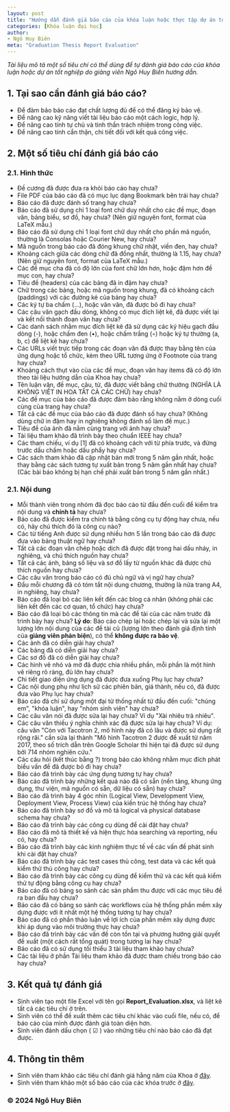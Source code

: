 ```yaml
---
layout: post
title: "Hướng dẫn đánh giá báo cáo của khóa luận hoặc thực tập dự án tốt nghiệp"
categories: [Khóa luận đại học]
author:
- Ngô Huy Biên
meta: "Graduation Thesis Report Evaluation"
---
```

_Tài liệu mô tả một số tiêu chí có thể dùng để tự đánh giá báo cáo của khóa luận hoặc dự án tốt nghiệp do giảng viên Ngô Huy Biên hướng dẫn._

## 1.	Tại sao cần đánh giá báo cáo?
* Để đảm bảo báo cáo đạt chất lượng đủ để có thể đăng ký bảo vệ.
* Để nâng cao kỹ năng viết tài liệu báo cáo một cách logic, hợp lý.
* Để nâng cao tính tự chủ và tinh thần trách nhiệm trong công việc.
*	Để nâng cao tính cẩn thận, chi tiết đối với kết quả công việc.

## 2.	Một số tiêu chí đánh giá báo cáo

### 2.1. Hình thức
* Đề cương đã được đưa ra khỏi báo cáo hay chưa?
* File PDF của báo cáo đã có mục lục dạng Bookmark bên trái hay chưa?
* Báo cáo đã được đánh số trang hay chưa?
* Báo cáo đã sử dụng chỉ 1 loại font chữ duy nhất cho các đề mục, đoạn văn, bảng biểu, sơ đồ, hay chưa? (Nên giữ nguyên font, format của LaTeX mẫu.)
* Báo cáo đã sử dụng chỉ 1 loại font chữ duy nhất cho phần mã nguồn, thường là Consolas hoặc Courier New, hay chưa?
* Mã nguồn trong báo cáo đã đóng khung chữ nhật, viền đen, hay chưa?
* Khoảng cách giữa các dòng chữ đã đồng nhất, thường là 1.15, hay chưa? (Nên giữ nguyên font, format của LaTeX mẫu.)
* Các đề mục cha đã có độ lớn của font chữ lớn hơn, hoặc đậm hơn đề mục con, hay chưa?
* Tiêu đề (headers) của các bảng đã in đậm hay chưa?
* Chữ trong các bảng, hoặc mã nguồn trong khung, đã có khoảng cách (paddings) với các đường kẻ của bảng hay chưa?
* Các ký tự ba chấm (…), hoặc vân vân, đã được bỏ đi hay chưa?
* Các câu văn gạch đầu dòng, không có mục đích liệt kê, đã được viết lại và kết nối thành đoạn văn hay chưa?
* Các danh sách nhằm mục đích liệt kê đã sử dụng các ký hiệu gạch đầu dòng (-), hoặc chấm đen (•), hoặc chấm trắng (◦) hoặc ký tự thường (a, b, c) để liệt kê hay chưa?
* Các URLs viết trực tiếp trong các đoạn văn đã được thay bằng tên của ứng dụng hoặc tổ chức, kèm theo URL tương ứng ở Footnote của trang hay chưa?
* Khoảng cách thụt vào của các đề mục, đoạn văn hay items đã có độ lớn theo tài liệu hướng dẫn của Khoa hay chưa?
* Tên luận văn, đề mục, câu, từ, đã được viết bằng chữ thường (NGHĨA LÀ KHÔNG VIẾT IN HOA TẤT CẢ CÁC CHỮ) hay chưa?
* Các đề mục của báo cáo đã được đảm bảo rằng không nằm ở dòng cuối cùng của trang hay chưa?
* Tất cả các đề mục của báo cáo đã được đánh số hay chưa? (Không dùng chữ in đậm hay in nghiêng không đánh số làm đề mục.)
* Tiêu đề của ảnh đã nằm cùng trang với ảnh hay chưa?
* Tài liệu tham khảo đã trình bày theo chuẩn IEEE hay chưa?
* Các tham chiếu, ví dụ [1] đã có khoảng cách với từ phía trước, và đứng trước dấu chấm hoặc dấu phẩy hay chưa?
* Các sách tham khảo đã cập nhật bản mới trong 5 năm gần nhất, hoặc thay bằng các sách tương tự xuất bản trong 5 năm gần nhất hay chưa? (Các bài báo không bị hạn chế phải xuất bản trong 5 năm gần nhất.)

### 2.1. Nội dung
* Mỗi thành viên trong nhóm đã đọc báo cáo từ đầu đến cuối để kiểm tra nội dung và **chính tả** hay chưa?
* Báo cáo đã được kiểm tra chính tả bằng công cụ tự động hay chưa, nếu có, hãy chú thích đó là công cụ nào?
* Các từ tiếng Anh được sử dụng nhiều hơn 5 lần trong báo cáo đã được đưa vào bảng thuật ngữ hay chưa?
* Tất cả các đoạn văn chép hoặc dịch đã được đặt trong hai dấu nháy, in nghiêng, và chú thích nguồn hay chưa?
* Tất cả các ảnh, bảng số liệu và sơ đồ lấy từ nguồn khác đã được chú thích nguồn hay chưa?
* Các câu văn trong báo cáo có đủ chủ ngữ và vị ngữ hay chưa?
* Đầu mỗi chương đã có tóm tắt nội dung chương, thường là nửa trang A4, in nghiêng, hay chưa?
* Báo cáo đã loại bỏ các liên kết đến các blog cá nhân (không phải các liên kết đến các cơ quan, tổ chức) hay chưa?
* Báo cáo đã loại bỏ các thông tin mà các đề tài của các năm trước đã trình bày hay chưa? **Lý do**: Báo cáo chép lại hoặc chép lại và sửa lại một lượng lớn nội dung của các đề tài cũ (lượng lớn theo đánh giá định tính của **giảng viên phản biện**), có thể **không được ra bảo vệ**.
* Các ảnh đã có diễn giải hay chưa?
* Các bảng đã có diễn giải hay chưa?
* Các sơ đồ đã có diễn giải hay chưa?
* Các hình vẽ nhỏ và mờ đã được chia nhiều phần, mỗi phần là một hình vẽ riêng rõ ràng, đủ lớn hay chưa?
* Chi tiết giao diện ứng dụng đã được đưa xuống Phụ lục hay chưa?
* Các nội dung phụ như lịch sử các phiên bản, giá thành, nếu có, đã được đưa vào Phụ lục hay chưa?
* Báo cáo đã chỉ sử dụng một đại từ thống nhất từ đầu đến cuối: "chúng em", "khóa luận", hay "nhóm sinh viên" hay chưa?
* Các câu văn nói đã được sửa lại hay chưa? Ví dụ "Xài nhiêu trả nhiêu".
* Các câu văn thiếu ý nghĩa chính xác đã được sửa lại hay chưa? Ví dụ: câu văn "Còn với Tacotron 2, mô hình này đã có lâu và được sử dụng rất rộng rãi." cần sửa lại thành "Mô hình Tacotron 2 được đề xuất từ năm 2017, theo số trích dẫn trên Google Scholar thì hiện tại đã được sử dụng bởi 714 nhóm nghiên cứu."
* Các câu hỏi (kết thúc bằng ?) trong báo cáo không nhằm mục đích phát biểu vấn đề đã được bỏ đi hay chưa?
* Báo cáo đã trình bày các ứng dụng tương tự hay chưa?
* Báo cáo đã trình bày những kết quả nào đã có sẵn (nền tảng, khung ứng dụng, thư viện, mã nguồn có sẵn, dữ liệu có sẵn) hay chưa?
* Báo cáo đã trình bày 4 góc nhìn (Logical View, Development View, Deployment View, Process View) của kiến trúc hệ thống hay chưa?
* Báo cáo đã trình bày sơ đồ và mô tả logical và physical database schema hay chưa?
* Báo cáo đã trình bày các công cụ dùng để cài đặt hay chưa?
* Báo cáo đã mô tả thiết kế và hiện thực hóa searching và reporting, nếu có, hay chưa?
* Báo cáo đã trình bày các kinh nghiệm thực tế về các vấn đề phát sinh khi cài đặt hay chưa?
* Báo cáo đã trình bày các test cases thủ công, test data và các kết quả kiểm thử thủ công hay chưa?
* Báo cáo đã trình bày các công cụ dùng để kiểm thử và các kết quả kiểm thử tự động bằng công cụ hay chưa?
* Báo cáo đã có bảng so sánh các sản phẩm thu được với các mục tiêu đề ra ban đầu hay chưa?
* Báo cáo đã có bảng so sánh các workflows của hệ thống phần mềm xây dựng được với ít nhất một hệ thống tương tự hay chưa?
* Báo cáo đã có phần thảo luận về lợi ích của phần mềm xây dựng được khi áp dụng vào môi trường thực hay chưa?
* Báo cáo đã trình bày các vấn đề còn tồn tại và phương hướng giải quyết đề xuất (một cách rất tổng quát) trong tương lai hay chưa?
* Báo cáo đã có sử dụng tối thiểu 3 tài liệu tham khảo hay chưa?
* Các tài liệu ở phần Tài liệu tham khảo đã được tham chiếu trong báo cáo hay chưa?

## 3.	Kết quả tự đánh giá
* Sinh viên tạo một file Excel với tên gọi **Report_Evaluation.xlsx**, và liệt kê tất cả các tiêu chí ở trên.
* Sinh viên có thể đề xuất thêm các tiêu chí khác vào cuối file, nếu có, để báo cáo của mình được đánh giá toàn diện hơn.
* Sinh viên đánh dấu chọn ( ☑ ) vào những tiêu chí nào báo cáo đã đạt được.

## 4.	Thông tin thêm
* Sinh viên tham khảo các tiêu chí đánh giá hằng năm của Khoa ở <a target = "_blank" href = "https://bit.ly/3JECzJ6">đây</a>.
* Sinh viên tham khảo một số báo cáo của các khóa trước ở <a target = "_blank" href = "https://bit.ly/39wpi2U">đây</a>.

### &copy; 2024 Ngô Huy Biên
